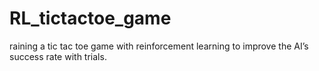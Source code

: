 # RL_tictactoe_game
raining a tic tac toe game with reinforcement learning to improve the AI’s success rate with trials.
